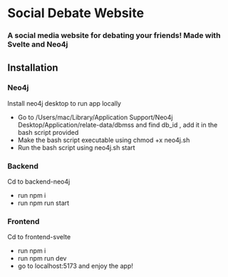 # Social Debate Website

### A social media website for debating your friends! Made with Svelte and Neo4j

## Installation

### Neo4j
Install neo4j desktop to run app locally
- Go to /Users/mac/Library/Application Support/Neo4j Desktop/Application/relate-data/dbmss and find db_id , add it in the bash script provided
- Make the bash script executable using chmod +x neo4j.sh
- Run the bash script using neo4j.sh start

### Backend
Cd to backend-neo4j 
- run npm i
- run npm run start

### Frontend
Cd to frontend-svelte  
- run npm i
- run npm run dev
- go to localhost:5173 and enjoy the app!
